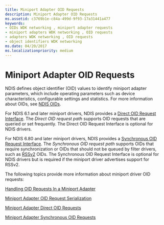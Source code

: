 ```yaml
---
title: Miniport Adapter OID Requests
description: Miniport Adapter OID Requests
ms.assetid: c3769b1e-c84a-499d-9f93-17a31441a477
keywords:
- OIDs WDK networking , miniport adapter requests
- miniport adapters WDK networking , OID requests
- adapters WDK networking , OID requests
- object identifiers WDK networking
ms.date: 04/20/2017
ms.localizationpriority: medium
---
```


# Miniport Adapter OID Requests





NDIS defines object identifier (OID) values to identify miniport adapter parameters, which include operating parameters such as device characteristics, configurable settings and statistics. For more information about OIDs, see [NDIS OIDs](https://docs.microsoft.com/windows-hardware/drivers/ddi/content/_netvista/).

For NDIS 6.1 and later miniport drivers, NDIS provides a [Direct OID Request Interface](direct-oid-request-interface-in-ndis-6-1.md). The *Direct OID request path* supports OID requests that are queried or set frequently. The Direct OID Request Interface is optional for NDIS drivers.

For NDIS 6.80 and later miniport drivers, NDIS provides a [Synchronous OID Request Interface](synchronous-oid-request-interface-in-ndis-6-80.md). The *Synchronous OID request path* supports OIDs that require synchronization or OIDs that should not be queued by filter drivers, such as [RSSv2](receive-side-scaling-version-2-rssv2-in-ndis-6-80.md) OIDs. The Synchronous OID Request Interface is optional for NDIS drivers but is required if the miniport driver advertises support for RSSv2.

The following topics provide more information about miniport driver OID requests:

[Handling OID Requests In a Miniport Adapter](handling-oid-requests-in-a-miniport-adapter.md)

[Miniport Adapter OID Request Serialization](miniport-adapter-oid-request-serialization.md)

[Miniport Adapter Direct OID Requests](miniport-adapter-direct-oid-requests.md)

[Miniport Adapter Synchronous OID Requests](miniport-adapter-synchronous-oid-requests.md)
